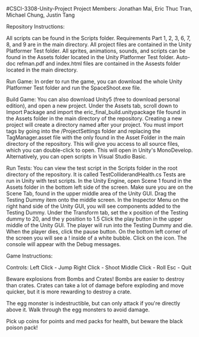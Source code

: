 #CSCI-3308-Unity-Project
Project Members: Jonathan Mai, Eric Thuc Tran, Michael Chung, Justin Tang


Repository Instructions:

All scripts can be found in the Scripts folder.
Requirements Part 1, 2, 3, 6, 7, 8, and 9 are in the main directory.
All project files are contained in the Unity Platformer Test folder.
All sprites, animations, sounds, and scripts can be found in the Assets folder located in the Unity Platformer Test folder.
Auto-doc refman.pdf and index.html files are contained in the Assests folder located in the main directory.

Run Game: 
In order to run the game, you can download the whole Unity Platformer Test folder and run the SpaceShoot.exe file.

Build Game:
You can also download Unity5 (free to download personal edition), and open a new project. Under the Assets tab, scroll down to Import Package and import the eric_final_build.unitypackage file found in the Assets folder in the main directory of the repository.
Creating a new project will create a directory named after your project. 
You must import tags by going into the <Projectname>/ProjectSettings folder and replacing the TagManager.asset file with the only found in the Asset Folder in the main directory of the repository.
This will give you access to all source files, which you can double-click to open. This will open in Unity's MonoDevelop. 
Alternatively, you can open scripts in Visual Studio Basic. 

Run Tests: 
You can view the test script in the Scripts folder in the root directory of the repository. It is called TestColliderandHealth.cs
Tests are run in Unity with test scripts.
In the Unity Engine, open Scene 1 found in the Assets folder in the bottom left side of the screen. 
Make sure you are on the Scene Tab, found in the upper middle area of the Unity GUI. 
Drag the Testing Dummy item onto the middle screen. In the Inspector Menu on the right hand side of the Unity GUI, you will see components added to the Testing Dummy.
Under the Transform tab, set the x position of the Testing dummy to 20, and the y position to 1.5
Click the play button in the upper middle of the Unity GUI. 
The player will run into the Testing Dummy and die. 
When the player dies, click the pause button. 
On the bottom left corner of the screen you will see a ! inside of a white bubble. Click on the icon.
The console will appear with the Debug messages.

Game Instructions:

Controls:
Left Click - Jump
Right Click - Shoot
Middle Click - Roll
Esc - Quit

Beware explosions from Bombs and Crates!
Bombs are easier to destroy than crates.
Crates can take a lot of damage before exploding and move quicker,
but it is more rewarding to destroy a crate.

The egg monster is indestructible, but can only attack if you're directly above it.
Walk through the egg monsters to avoid damage.

Pick up coins for points and med packs for health,
but beware the black poison pack! 